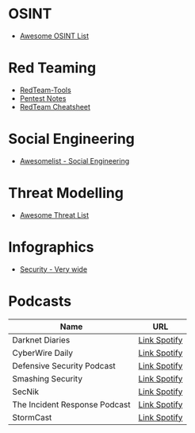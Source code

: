 # OSINT

- [Awesome OSINT List](https://github.com/jivoi/awesome-osint)

# Red Teaming

- [RedTeam-Tools](https://github.com/A-poc/RedTeam-Tools)
- [Pentest Notes](https://github.com/wwong99/pentest-notes)
- [RedTeam Cheatsheet](https://github.com/Kitsun3Sec/Pentest-Cheat-Sheets)

# Social Engineering

- [Awesomelist - Social Engineering](https://github.com/v2-dev/awesome-social-engineering)

# Threat Modelling

- [Awesome Threat List](https://github.com/hysnsec/awesome-threat-modelling)

# Infographics

- [Security - Very wide](https://blog.securitybreak.io/security-infographics-9c4d3bd891ef)

# Podcasts

| Name                           | URL                                                                                                    |
|-------------------------------|--------------------------------------------------------------------------------------------------------|
| Darknet Diaries                      | [Link Spotify](https://open.spotify.com/show/4XPl3uEEL9hvqMkoZrzbx5)                |
| CyberWire Daily                      | [Link Spotify](https://open.spotify.com/show/0CnYnxrAcfRjh0YSQINAwe)                |
| Defensive Security Podcast           | [Link Spotify](https://open.spotify.com/show/39KvfmxCUkvsbGEAav4JS41)    |
| Smashing Security                   | [Link Spotify](https://open.spotify.com/show/3J7pBxEu43nCnRTSXaan8S)             |
| SecNik                               | [Link Spotify](https://open.spotify.com/show/5iunRrvQDZ2A09l2hJxuku)                        |
| The Incident Response Podcast        | [Link Spotify](https://open.spotify.com/show/3iwGzcB6KUh6Jds9mGMIsy) |
| StormCast                            | [Link Spotify](https://open.spotify.com/show/6oeUmMwv1AQpdYNHmOE4A0)                     |
